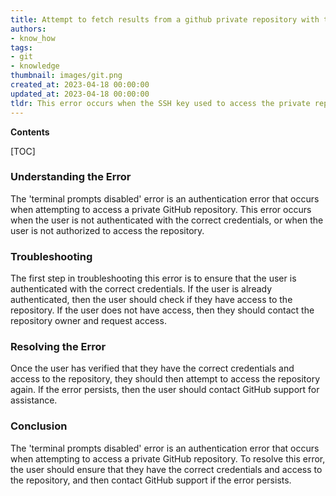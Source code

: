 ```yaml
---
title: Attempt to fetch results from a github private repository with terminal prompts disabled resulting in an error
authors:
- know_how
tags:
- git
- knowledge
thumbnail: images/git.png
created_at: 2023-04-18 00:00:00
updated_at: 2023-04-18 00:00:00
tldr: This error occurs when the SSH key used to access the private repo is not properly configured.
---
```


**Contents**

[TOC]

### Understanding the Error

The 'terminal prompts disabled' error is an authentication error that occurs when attempting to access a private GitHub repository. This error occurs when the user is not authenticated with the correct credentials, or when the user is not authorized to access the repository.

### Troubleshooting

The first step in troubleshooting this error is to ensure that the user is authenticated with the correct credentials. If the user is already authenticated, then the user should check if they have access to the repository. If the user does not have access, then they should contact the repository owner and request access.

### Resolving the Error

Once the user has verified that they have the correct credentials and access to the repository, they should then attempt to access the repository again. If the error persists, then the user should contact GitHub support for assistance.

### Conclusion

The 'terminal prompts disabled' error is an authentication error that occurs when attempting to access a private GitHub repository. To resolve this error, the user should ensure that they have the correct credentials and access to the repository, and then contact GitHub support if the error persists.
